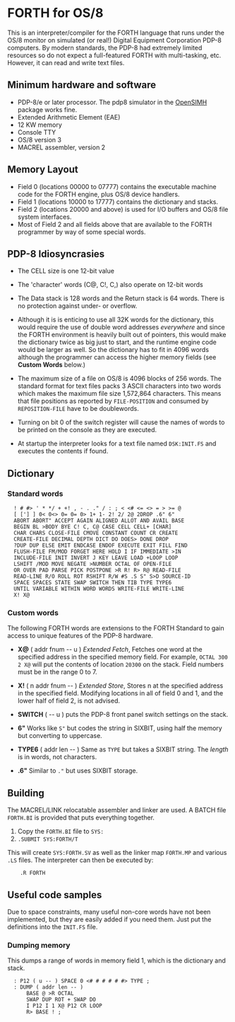 # FORTH for OS/8
This is an interpreter/compiler for the FORTH language that runs under the OS/8 monitor on simulated (or real!) Digital Equipment Corporation PDP-8 computers.  By modern standards, the PDP-8 had extremely limited resources so do not expect a full-featured FORTH with multi-tasking, etc.  However, it can read and write text files.

## Minimum hardware and software
* PDP-8/e or later processor.  The pdp8 simulator in the [OpenSIMH](https://opensimh.org/) package works fine.
* Extended Arithmetic Element (EAE)
* 12 KW memory
* Console TTY
* OS/8 version 3
* MACREL assembler, version 2

## Memory Layout

* Field 0 (locations 00000 to 07777) contains the executable machine code for the FORTH engine, plus OS/8 device handlers.
* Field 1 (locations 10000 to 17777) contains the dictionary and stacks.
* Field 2 (locations 20000 and above) is used for I/O buffers and OS/8 file system interfaces.
* Most of Field 2 and all fields above that are available to the FORTH programmer by way of some special words.

## PDP-8 Idiosyncrasies
* The CELL size is one 12-bit value

* The 'character' words (C@, C!, C,) also operate on 12-bit words

* The Data stack is 128 words and the Return stack is 64 words.  There is no protection against under- or overflow.

* Although it is is enticing to use all 32K words for the dictionary, this would require the use of double word addresses *everywhere* and since the FORTH environment is heavily built out of pointers, this would make the dictionary twice as big just to start, and the runtime engine code would be larger as well.  So the dictionary has to fit in 4096 words although the programmer can access the higher memory fields (see **Custom Words** below.)

* The maximum size of a file on OS/8 is 4096 blocks of 256 words. The standard format for text files packs 3 ASCII characters into two words which makes the maximum file size 1,572,864 characters.  This means that file positions as reported by `FILE-POSITION` and consumed by `REPOSITION-FILE` have to be doublewords.

* Turning on bit 0 of the switch register will cause the names of words to be printed on the console as they are executed.

* At startup the interpreter looks for a text file named `DSK:INIT.FS` and executes the contents if found.

## Dictionary
### Standard words

      ! # #> ' * */ + +! , - . ." / : ; < <# <= <> = > >= @
      [ ['] ] 0< 0<> 0= 0= 0> 1+ 1- 2! 2/ 2@ 2DROP .6" 6"
      ABORT ABORT" ACCEPT AGAIN ALIGNED ALLOT AND AVAIL BASE
      BEGIN BL >BODY BYE C! C, C@ CASE CELL CELL+ [CHAR]
      CHAR CHARS CLOSE-FILE CMOVE CONSTANT COUNT CR CREATE
      CREATE-FILE DECIMAL DEPTH DICT DO DOES> DONE DROP
      ?DUP DUP ELSE EMIT ENDCASE ENDOF EXECUTE EXIT FILL FIND
      FLUSH-FILE FM/MOD FORGET HERE HOLD I IF IMMEDIATE >IN
      INCLUDE-FILE INIT INVERT J KEY LEAVE LOAD +LOOP LOOP
      LSHIFT /MOD MOVE NEGATE >NUMBER OCTAL OF OPEN-FILE
      OR OVER PAD PARSE PICK POSTPONE >R R! R> R@ READ-FILE
      READ-LINE R/O ROLL ROT RSHIFT R/W #S .S S" S>D SOURCE-ID
      SPACE SPACES STATE SWAP SWITCH THEN TIB TYPE TYPE6
      UNTIL VARIABLE WITHIN WORD WORDS WRITE-FILE WRITE-LINE
      X! X@

### Custom words
The following FORTH words are extensions to the FORTH Standard to gain access to unique features of the PDP-8 hardware.

* **X@** ( addr fnum -- u ) *Extended Fetch*, Fetches one word at the specified address in the specified memory field.  For example, `OCTAL 300 2 X@` will put the contents of location `20300` on the stack.  Field numbers must be in the range 0 to 7.

* **X!** ( n addr fnum -- ) *Extended Store*, Stores n at the specified address in the specified field.  Modifying locations in all of field 0 and 1, and the lower half of field 2, is not advised.

* **SWITCH** ( -- u ) puts the PDP-8 front panel switch settings on the stack.

* **6"** Works like `S"` but codes the string in SIXBIT, using half the memory but converting to uppercase.

* **TYPE6** ( addr len -- ) Same as `TYPE` but takes a SIXBIT string.  The *length* is in words, not characters.

* **.6"** Similar to `."` but uses SIXBIT storage.

## Building
The MACREL/LINK relocatable assembler and linker are used.  A BATCH file `FORTH.BI` is provided that puts everything together.

1. Copy the `FORTH.BI` file to `SYS:`
2. `.SUBMIT SYS:FORTH/T`

This will create `SYS:FORTH.SV` as well as the linker map `FORTH.MP` and various `.LS` files.  The interpreter can then be executed by:

        .R FORTH

## Useful code samples
Due to space constraints, many useful non-core words have not been implemented, but they are easily added if you need them.  Just put the definitions into the `INIT.FS` file.

### Dumping memory
This dumps a range of words in memory field 1, which is the dictionary and stack.

      : P12 ( u -- ) SPACE 0 <# # # # # #> TYPE ;
      : DUMP ( addr len -- )
          BASE @ >R OCTAL
          SWAP DUP ROT + SWAP DO
          I P12 I 1 X@ P12 CR LOOP
          R> BASE ! ;


